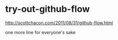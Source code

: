 try-out-github-flow
===================

http://scottchacon.com/2011/08/31/github-flow.html

one more line for everyone's sake

